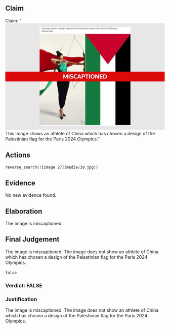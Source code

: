 ## Claim
Claim: "![image 27](media/39.jpg) This image shows an athlete of China which has chosen a design of the Palestinian flag for the Paris 2024 Olympics."

## Actions
```
reverse_search(![image 27](media/39.jpg))
```

## Evidence
No new evidence found.

## Elaboration
The image is miscaptioned.


## Final Judgement
The image is miscaptioned. The image does not show an athlete of China which has chosen a design of the Palestinian flag for the Paris 2024 Olympics.

`false`

### Verdict: FALSE

### Justification
The image is miscaptioned. The image does not show an athlete of China which has chosen a design of the Palestinian flag for the Paris 2024 Olympics.
